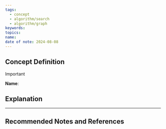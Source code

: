 ```yaml
---
tags:
  - concept
  - algorithm/search
  - algorithm/graph
keywords: 
topics: 
name: 
date of note: 2024-08-08
---
```


## Concept Definition

>[!important]
>**Name**: 



## Explanation





-----------
##  Recommended Notes and References

